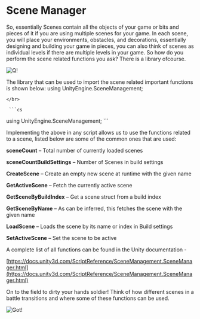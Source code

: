 # Scene Manager

So, essentially Scenes contain all the objects of your game or bits and pieces of it if you are using multiple scenes for your game. In each scene, you will place your environments, obstacles, and decorations, essentially designing and building your game in pieces, you can also think of scenes as individual levels if there are multiple levels in your game. So how do you perform the scene related functions you ask? There is a library ofcourse.

![Q!](https://media.giphy.com/media/8mndEBLsg9Whg2Sduv/giphy.gif)

The library that can be used to import the scene related important functions is shown below:
using UnityEngine.SceneManagement;

    </br>

     ```cs
    
using UnityEngine.SceneManagement;
    ```

Implementing the above in any script allows us to use the functions related to a scene, listed below are some of the common ones that are used:

**sceneCount** – Total number of currently loaded scenes

**sceneCountBuildSettings** – Number of Scenes in build settings

**CreateScene** – Create an empty new scene at runtime with the given name

**GetActiveScene** – Fetch the currently active scene

**GetSceneByBuildIndex** – Get a scene struct from a build index

**GetSceneByName** – As can be inferred, this fetches the scene with the given name

**LoadScene** – Loads the scene by its name or index in Build settings

**SetActiveScene** – Set the scene to be active

A complete list of all functions can be found in the Unity documentation -

[https://docs.unity3d.com/ScriptReference/SceneManagement.SceneManager.html](https://docs.unity3d.com/ScriptReference/SceneManagement.SceneManager.html)

On to the field to dirty your hands soldier! Think of how different scenes in a battle transitions and where some of these functions can be used.

![Got!](https://media.giphy.com/media/3oEjI1erPMTMBFmNHi/giphy.gif)
